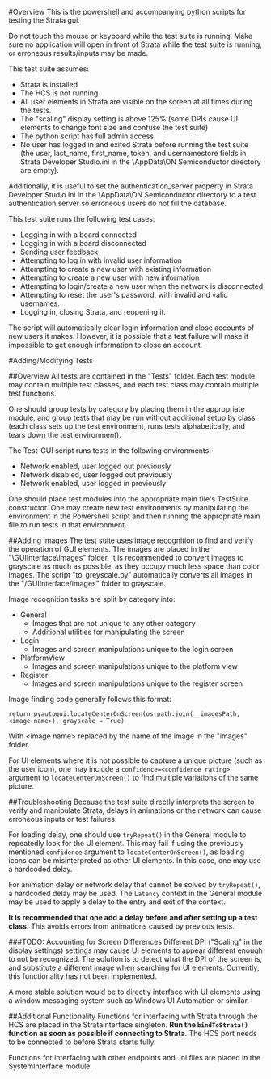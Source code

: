 #Overview
This is the powershell and accompanying python scripts for testing the Strata gui.

Do not touch the mouse or keyboard while the test suite is running. Make sure no application will open in front of Strata while the test suite is running, or erroneous results/inputs may be made.

This test suite assumes:
* Strata is installed
* The HCS is not running
* All user elements in Strata are visible on the screen at all times during the tests. 
* The "scaling" display setting is above 125% (some DPIs cause UI elements to change font size and confuse the test suite)
* The python script has full admin access.
* No user has logged in and exited Strata before running the test suite (the user, last_name, first_name, token, and usernamestore fields in Strata Developer Studio.ini in the \AppData\ON Semiconductor directory are empty).

Additionally, it is useful to set the authentication_server property in Strata Developer Studio.ini in the \AppData\ON Semiconductor directory to a test authentication server so erroneous users do not fill the database.

This test suite runs the following test cases:
* Logging in with a board connected
* Logging in with a board disconnected
* Sending user feedback
* Attempting to log in with invalid user information
* Attempting to create a new user with existing information
* Attempting to create a new user with new information
* Attempting to login/create a new user when the network is disconnected
* Attempting to reset the user's password, with invalid and valid usernames.
* Logging in, closing Strata, and reopening it.

The script will automatically clear login information and close accounts of new users it makes. However, it is possible that a test failure will make it impossible to get enough information to close an account.

#Adding/Modifying Tests

##Overview
All tests are contained in the "Tests" folder. Each test module may contain multiple test classes, and each test class may contain multiple test functions. 

One should group tests by category by placing them in the appropriate module, and group tests that may be run without additional setup by class (each class sets up the test environment, runs tests alphabetically, and tears down the test environment).

The Test-GUI script runs tests in the following environments:
* Network enabled, user logged out previously
* Network disabled, user logged out previously
* Network enabled, user logged in previously

One should place test modules into the appropriate main file's TestSuite constructor. One may create new test environments by manipulating the environment in the Powershell script and then running the appropriate main file to run tests in that environment.

##Adding Images
The test suite uses image recognition to find and verify the operation of GUI elements. The images are placed in the "\GUIInterface\images" folder. It is recommended to convert images to grayscale as much as possible, as they occupy much less space than color images. The script "to_greyscale.py" automatically converts all images in the "/GUIInterface/images" folder to grayscale.

Image recognition tasks are split by category into:
* General
    * Images that are not unique to any other category
    * Additional utilities for manipulating the screen
* Login
    * Images and screen manipulations unique to the login screen
* PlatformView
    * Images and screen manipulations unique to the platform view
* Register
    * Images and screen manipulations unique to the register screen

Image finding code generally follows this format:
```buildoutcfg
return pyautogui.locateCenterOnScreen(os.path.join(__imagesPath, <image name>), grayscale = True)
```
With \<image name> replaced by the name of the image in the "images" folder.

For UI elements where it is not possible to capture a unique picture (such as the user icon), one may include a `confidence=<confidence rating>` argument to `locateCenterOnScreen()` to find multiple variations of the same picture.

##Troubleshooting
Because the test suite directly interprets the screen to verify and manipulate Strata, delays in animations or the network can cause erroneous inputs or test failures. 

For loading delay, one should use `tryRepeat()` in the General module to repeatedly look for the UI element. This may fail if using the previously mentioned `confidence` argument to `locateCenterOnScreen()`, as loading icons can be misinterpreted as other UI elements. In this case, one may use a hardcoded delay. 

For animation delay or network delay that cannot be solved by `tryRepeat()`, a hardcoded delay may be used. The `Latency` context in the General module may be used to apply a delay to the entry and exit of the context.  

**It is recommended that one add a delay before and after setting up a test class.** This avoids errors from animations caused by previous tests.

###TODO: Accounting for Screen Differences
Different DPI ("Scaling" in the display settings) settings may cause UI elements to appear different enough to not be recognized. The solution is to detect what the DPI of the screen is, and substitute a different image when searching for UI elements. Currently, this functionality has not been implemented. 

A more stable solution would be to directly interface with UI elements using a window messaging system such as Windows UI Automation or similar.

##Additional Functionality
Functions for interfacing with Strata through the HCS are placed in the StrataInterface singleton. **Run the `bindToStrata()` function as soon as possible if connecting to Strata**. The HCS port needs to be connected to before Strata starts fully. 

Functions for interfacing with other endpoints and .ini files are placed in the SystemInterface module.

